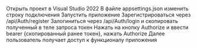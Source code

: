 Открыть проект в Visual Studio 2022
В файле appsettings.json изменить строку подключения
Запустить приложение
Зарегистрироваться через /api/Auth/register
Залогиниться через /api/Auth/login и скопировать полученный в теле запроса токен
Нажать на кнопку Authorize и ввести bearer {скопированный ранее токен}, нажать Authorize
Далее пользователь получает доступ к функционалу приложения
